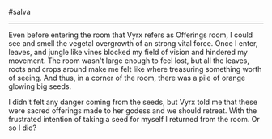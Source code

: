 #salva 

---

Even before entering the room that Vyrx refers as Offerings room, I could see and smell the vegetal overgrowth of an strong vital force. Once I enter, leaves, and jungle like vines blocked my field of vision and hindered my movement. The room wasn't large enough to feel lost, but all the leaves, roots and crops around make me felt like where treasuring something worth of seeing. And thus, in a corner of the room, there was a pile of orange glowing big seeds.

I didn't felt any danger coming from the seeds, but Vyrx told me that these were sacred offerings made to her godess and we should retreat. With the frustrated intention of taking a seed for myself I returned from the room. Or so I did?